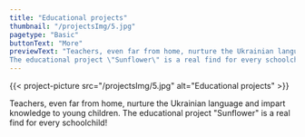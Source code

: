 ```yaml
---
title: "Educational projects"
thumbnail: "/projectsImg/5.jpg"
pagetype: "Basic"
buttonText: "More"
previewText: "Teachers, even far from home, nurture the Ukrainian language and impart knowledge to young children.
The educational project \"Sunflower\" is a real find for every schoolchild!"
---
```


{{< project-picture src="/projectsImg/5.jpg" alt="Educational projects" >}}

<div class="text-center container p-6 mx-auto">
Teachers, even far from home, nurture the Ukrainian language and impart knowledge to young children.
The educational project "Sunflower" is a real find for every schoolchild!
</div>
